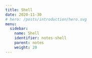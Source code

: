 ```yaml
---
title: Shell
date: 2020-11-30
# hero: /posts/introduction/hero.svg
menu:
  sidebar:
    name: Shell
    identifier: notes-shell
    parent: notes
    weight: 20
---
```

